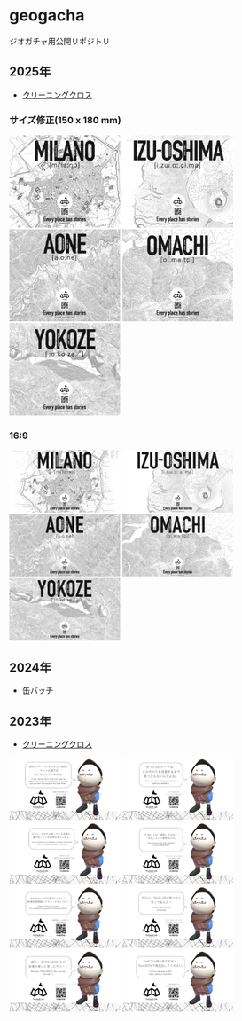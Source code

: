 # geogacha
ジオガチャ用公開リポジトリ


## 2025年
* [クリーニングクロス](https://github.com/furuhashilab/geogacha/tree/main/cleaningcloth/202507geoten)

### サイズ修正(150 x 180 mm)
<img src="https://github.com/furuhashilab/geogacha/blob/main/cleaningcloth/202507geoten/FuruhashiLab_CleaningCloth2025/FuruhashiLab_CleaningCloth2025_v2.001.jpeg?raw=true" width="200" /> <img src="https://github.com/furuhashilab/geogacha/blob/main/cleaningcloth/202507geoten/FuruhashiLab_CleaningCloth2025/FuruhashiLab_CleaningCloth2025_v2.002.jpeg?raw=true" width="200" />
 <img src="https://github.com/furuhashilab/geogacha/blob/main/cleaningcloth/202507geoten/FuruhashiLab_CleaningCloth2025/FuruhashiLab_CleaningCloth2025_v2.003.jpeg?raw=true" width="200" /> 
<img src="https://github.com/furuhashilab/geogacha/blob/main/cleaningcloth/202507geoten/FuruhashiLab_CleaningCloth2025/FuruhashiLab_CleaningCloth2025_v2.004.jpeg?raw=true" width="200" /> <img src="https://github.com/furuhashilab/geogacha/blob/main/cleaningcloth/202507geoten/FuruhashiLab_CleaningCloth2025/FuruhashiLab_CleaningCloth2025_v2.005.jpeg?raw=true" width="200" />


### 16:9
<img src="https://github.com/furuhashilab/geogacha/blob/main/cleaningcloth/202507geoten/FuruhashiLab_CleaningCloth2025/FuruhashiLab_CleaningCloth2025_v1.001.jpeg?raw=true" width="200" /> <img src="https://github.com/furuhashilab/geogacha/blob/main/cleaningcloth/202507geoten/FuruhashiLab_CleaningCloth2025/FuruhashiLab_CleaningCloth2025_v1.002.jpeg?raw=true" width="200" />
 <img src="https://github.com/furuhashilab/geogacha/blob/main/cleaningcloth/202507geoten/FuruhashiLab_CleaningCloth2025/FuruhashiLab_CleaningCloth2025_v1.003.jpeg?raw=true" width="200" /> 
<img src="https://github.com/furuhashilab/geogacha/blob/main/cleaningcloth/202507geoten/FuruhashiLab_CleaningCloth2025/FuruhashiLab_CleaningCloth2025_v1.004.jpeg?raw=true" width="200" /> <img src="https://github.com/furuhashilab/geogacha/blob/main/cleaningcloth/202507geoten/FuruhashiLab_CleaningCloth2025/FuruhashiLab_CleaningCloth2025_v1.005.jpeg?raw=true" width="200" />


## 2024年
* 缶バッチ


## 2023年
* [クリーニングクロス](https://github.com/furuhashilab/geogacha/tree/main/cleaningcloth/202304geoten)

<img src="https://github.com/furuhashilab/geogacha/blob/main/cleaningcloth/202304geoten/cleaningcloth_furuhashikun2023_a01_forGeoTen.png?raw=true" width="200" /> <img src="https://github.com/furuhashilab/geogacha/blob/main/cleaningcloth/202304geoten/cleaningcloth_furuhashikun2023_b01_forGeoTen.png?raw=true" width="200" /> <img src="https://github.com/furuhashilab/geogacha/blob/main/cleaningcloth/202304geoten/cleaningcloth_furuhashikun2023_c01_forGeoTen.png?raw=true" width="200" /> <img src="https://github.com/furuhashilab/geogacha/blob/main/cleaningcloth/202304geoten/cleaningcloth_furuhashikun2023_d01_forGeoTen.png?raw=true" width="200" /> <img src="https://github.com/furuhashilab/geogacha/blob/main/cleaningcloth/202304geoten/cleaningcloth_furuhashikun2023_e01_forGeoTen.png?raw=true" width="200" /> <img src="https://github.com/furuhashilab/geogacha/blob/main/cleaningcloth/202304geoten/cleaningcloth_furuhashikun2023_f01_forGeoTen.png?raw=true" width="200" /> <img src="https://github.com/furuhashilab/geogacha/blob/main/cleaningcloth/202304geoten/cleaningcloth_furuhashikun2023_g01_forGeoTen.png?raw=true" width="200" /> <img src="https://github.com/furuhashilab/geogacha/blob/main/cleaningcloth/202304geoten/cleaningcloth_furuhashikun2023_h01_forGeoTen.png?raw=true" width="200" />

